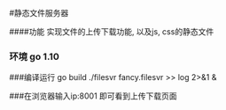 #静态文件服务器

####功能 
    实现文件的上传下载功能, 以及js, css的静态文件

### 环境 go 1.10

###编译运行
     go build
     ./filesvr    fancy.filesvr >> log 2>&1 &

###在浏览器输入ip:8001 即可看到上传下载页面
